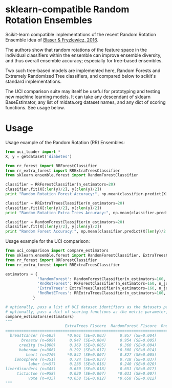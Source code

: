 sklearn-compatible Random Rotation Ensembles
===============

Scikit-learn compatible implementations of the recent Random Rotation Ensemble idea of [Blaser & Fryzlewicz, 2016](http://jmlr.org/papers/volume17/blaser16a/blaser16a.pdf). 

The authors show that random rotations of the feature space in the individual classifiers within the ensemble can improve ensemble diversity, and thus overall ensemble accuracy; especially for tree-based ensembles.

Two such tree-based models are implemented here, Random Forests and Extremely Randomized Tree classifiers, and compared below to scikit's standard implementations.

The UCI comparison suite may itself be useful for prototyping and testing new machine learning models. It can take any descendant of sklearn BaseEstimator, any list of mldata.org dataset names, and any dict of scoring functions. See usage below.

Usage
===============

Usage example of the Random Rotation (RR) Ensembles:

```python
from uci_loader import *
X, y = getdataset('diabetes')

from rr_forest import RRForestClassifier
from rr_extra_forest import RRExtraTreesClassifier
from sklearn.ensemble.forest import RandomForestClassifier

classifier = RRForestClassifier(n_estimators=20)
classifier.fit(X[:len(y)/2], y[:len(y)/2])
print "Random Rotation Forest Accuracy:", np.mean(classifier.predict(X[len(y)/2:]) == y[len(y)/2:])

classifier = RRExtraTreesClassifier(n_estimators=20)
classifier.fit(X[:len(y)/2], y[:len(y)/2])
print "Random Rotation Extra Trees Accuracy:", np.mean(classifier.predict(X[len(y)/2:]) == y[len(y)/2:])

classifier = RandomForestClassifier(n_estimators=20)
classifier.fit(X[:len(y)/2], y[:len(y)/2])
print "Random Forest Accuracy:", np.mean(classifier.predict(X[len(y)/2:]) == y[len(y)/2:])
```

Usage example for the UCI comparison:

```python
from uci_comparison import compare_estimators
from sklearn.ensemble.forest import RandomForestClassifier, ExtraTreesClassifier
from rr_forest import RRForestClassifier
from rr_extra_forest import RRExtraTreesClassifier

estimators = {
              'RandomForest': RandomForestClassifier(n_estimators=160, n_jobs=-1),
              'RndRotForest': RRForestClassifier(n_estimators=160, n_jobs=-1),
              'ExtraTrees': ExtraTreesClassifier(n_estimators=160, n_jobs=-1),
              'RndRotETrees': RRExtraTreesClassifier(n_estimators=160, n_jobs=-1),
            }

# optionally, pass a list of UCI dataset identifiers as the datasets parameter, e.g. datasets=['iris', 'diabetes']
# optionally, pass a dict of scoring functions as the metric parameter, e.g. metrics={'F1-score': f1_score}
compare_estimators(estimators)
"""
                          ExtraTrees F1score  RandomForest F1score  RndRotETrees F1score  RndRotForest F1score
==============================================================================================================
  breastcancer (n=683)     *0.961 (SE=0.003)      0.957 (SE=0.004)      0.960 (SE=0.003)      0.957 (SE=0.003)
       breastw (n=699)      0.947 (SE=0.004)      0.954 (SE=0.005)      0.952 (SE=0.005)     *0.967 (SE=0.002)
      creditg (n=1000)      0.369 (SE=0.005)      0.360 (SE=0.004)      0.372 (SE=0.005)     *0.384 (SE=0.004)
      haberman (n=306)      0.292 (SE=0.017)     *0.308 (SE=0.014)      0.225 (SE=0.018)      0.284 (SE=0.019)
         heart (n=270)     *0.842 (SE=0.007)      0.827 (SE=0.005)      0.796 (SE=0.008)      0.832 (SE=0.004)
    ionosphere (n=351)      0.724 (SE=0.037)      0.718 (SE=0.037)     *0.744 (SE=0.037)      0.741 (SE=0.037)
          labor (n=57)      0.238 (SE=0.016)      0.240 (SE=0.020)     *0.271 (SE=0.013)      0.257 (SE=0.018)
liverdisorders (n=345)      0.650 (SE=0.018)      0.651 (SE=0.017)      0.639 (SE=0.012)     *0.663 (SE=0.017)
     tictactoe (n=958)      0.030 (SE=0.007)     *0.031 (SE=0.007)      0.030 (SE=0.007)     *0.031 (SE=0.007)
          vote (n=435)     *0.658 (SE=0.012)     *0.658 (SE=0.012)     *0.658 (SE=0.012)     *0.658 (SE=0.012)
"""
```
